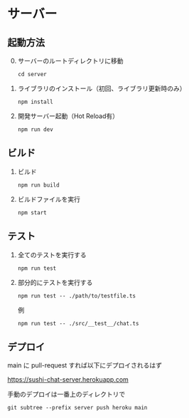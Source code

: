 # サーバー
## 起動方法
0. サーバーのルートディレクトリに移動
    ```
    cd server
    ```

1. ライブラリのインストール（初回、ライブラリ更新時のみ）
    ```
    npm install
    ```

2. 開発サーバー起動（Hot Reload有）
    ```
    npm run dev
    ```
## ビルド
1. ビルド
   ```
   npm run build
   ```

2. ビルドファイルを実行
   ```
   npm start
   ```

## テスト
1. 全てのテストを実行する
    ```
    npm run test
    ```

2. 部分的にテストを実行する
   ```
   npm run test -- ./path/to/testfile.ts
   ```
   例
   ```
   npm run test -- ./src/__test__/chat.ts
   ```

## デプロイ

main に pull-request すれば以下にデプロイされるはず

<https://sushi-chat-server.herokuapp.com>

手動のデプロイは一番上のディレクトリで
```
git subtree --prefix server push heroku main
```